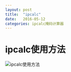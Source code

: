 ```yaml
---
layout: post
title:  "ipcalc"
date:   2016-05-12
categories: ipcalc掩码计算器
---
```



# ipcalc使用方法

![ipcalc使用方法](https://github.com/xuzonghao/xuzonghao.github.io/blob/master/_posts/ipcalc/png/ipcalc.jpg?raw=true "ipcalc使用方法")

